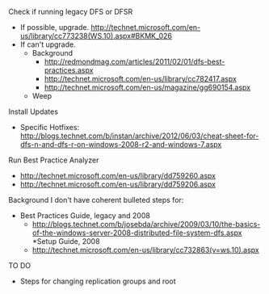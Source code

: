Check if running legacy DFS or DFSR
* If possible, upgrade. http://technet.microsoft.com/en-us/library/cc773238(WS.10).aspx#BKMK_026
* If can't upgrade.
  * Background
    * http://redmondmag.com/articles/2011/02/01/dfs-best-practices.aspx 
    * http://technet.microsoft.com/en-us/library/cc782417.aspx
    * http://technet.microsoft.com/en-us/magazine/gg690154.aspx
  * Weep
  
Install Updates
* Specific Hotfixes: http://blogs.technet.com/b/instan/archive/2012/06/03/cheat-sheet-for-dfs-n-and-dfs-r-on-windows-2008-r2-and-windows-7.aspx

Run Best Practice Analyzer
* http://technet.microsoft.com/en-us/library/dd759260.aspx
* http://technet.microsoft.com/en-us/library/dd759206.aspx

Background I don't have coherent bulleted steps for:
* Best Practices Guide, legacy and 2008
  * http://blogs.technet.com/b/josebda/archive/2009/03/10/the-basics-of-the-windows-server-2008-distributed-file-system-dfs.aspx
*Setup Guide, 2008
  * http://technet.microsoft.com/en-us/library/cc732863(v=ws.10).aspx
  
TO DO
* Steps for changing replication groups and root
